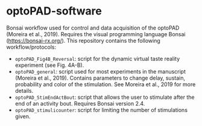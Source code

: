 # optoPAD-software
Bonsai workflow used for control and data acquisition of the optoPAD (Moreira et al., 2019). Requires the visual programming language Bonsai (https://bonsai-rx.org/). This repository contains the following workflow/protocols:
- `optoPAD_Fig4B_Reversal`: script for the dynamic virtual taste reality experiment (see Fig. 4A-B).
- `optoPAD_general`: script used for most experiments in the manuscript (Moreira et al., 2019). Contains parameters to change delay, sustain, probability and color of the stimulation. See Moreira et al., 2019 for more details.
- `optoPAD_StimEndActBout`: script that allows the user to stimulate after the end of an activity bout. Requires Bonsai version 2.4.
- `optoPAD_stimulicounter`: script for limiting the number of stimulations given.
